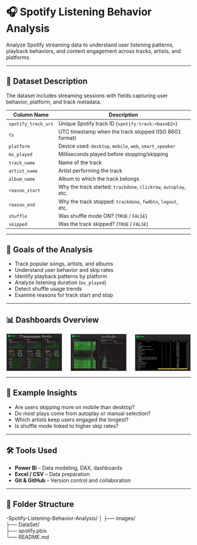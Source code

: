 # 🎧 Spotify Listening Behavior Analysis

Analyze Spotify streaming data to understand user listening patterns, playback behaviors, and content engagement across tracks, artists, and platforms.

---

## 📑 Dataset Description

The dataset includes streaming sessions with fields capturing user behavior, platform, and track metadata.

| Column Name         | Description                                                                 |
|---------------------|-----------------------------------------------------------------------------|
| `spotify_track_uri` | Unique Spotify track ID (`spotify:track:<base62>`)                          |
| `ts`                | UTC timestamp when the track stopped (ISO 8601 format)                      |
| `platform`          | Device used: `desktop`, `mobile`, `web`, `smart_speaker`                   |
| `ms_played`         | Milliseconds played before stopping/skipping                               |
| `track_name`        | Name of the track                                                           |
| `artist_name`       | Artist performing the track                                                 |
| `album_name`        | Album to which the track belongs                                            |
| `reason_start`      | Why the track started: `trackdone`, `clickrow`, `autoplay`, etc.           |
| `reason_end`        | Why the track stopped: `trackdone`, `fwdbtn`, `logout`, etc.               |
| `shuffle`           | Was shuffle mode ON? (`TRUE` / `FALSE`)                                    |
| `skipped`           | Was the track skipped? (`TRUE` / `FALSE`)                                  |

---

## 🎯 Goals of the Analysis

- Track popular songs, artists, and albums
- Understand user behavior and skip rates
- Identify playback patterns by platform
- Analyze listening duration (`ms_played`)
- Detect shuffle usage trends
- Examine reasons for track start and stop

---
## 📊 Dashboards Overview

<p align="center">
  <img src="images/Overview.png" alt="Dashboard 1" width="30%" style="margin-right: 10px;"/>
  <img src="images/ListeningPatterns.png" alt="Dashboard 2" width="30%" style="margin: 0 10px;"/>
  <img src="images/Details.png" alt="Dashboard 3" width="30%" style="margin-left: 10px;"/>
</p>


---

## 🧠 Example Insights

- Are users skipping more on mobile than desktop?
- Do most plays come from autoplay or manual selection?
- Which artists keep users engaged the longest?
- Is shuffle mode linked to higher skip rates?

---

## 🛠️ Tools Used

- **Power BI** – Data modeling, DAX, dashboards
- **Excel / CSV** – Data preparation
- **Git & GitHub** – Version control and collaboration

---

## 📁 Folder Structure
-Spotify-Listening-Behavior-Analysis/
│
├── images/                   
├── DataSet/                     
├── spotify.pbix              
└── README.md              


